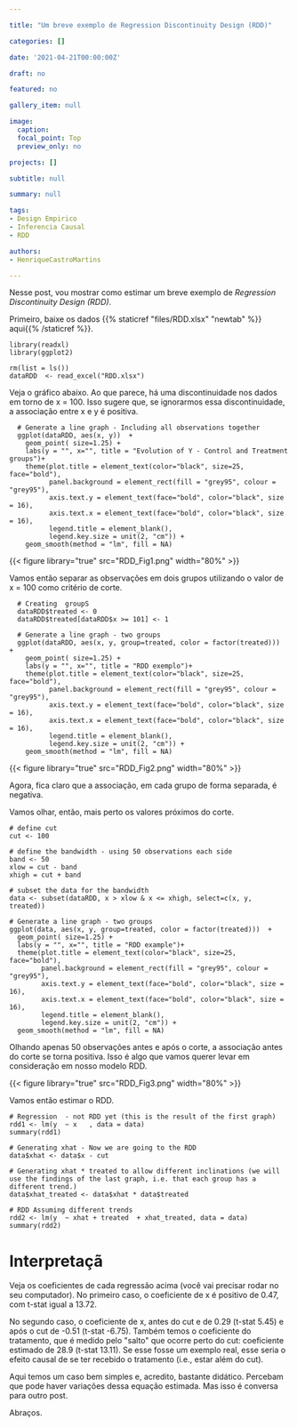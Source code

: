 ```yaml
---

title: "Um breve exemplo de Regression Discontinuity Design (RDD)"

categories: []

date: '2021-04-21T00:00:00Z'

draft: no

featured: no

gallery_item: null

image:
  caption: 
  focal_point: Top
  preview_only: no

projects: []

subtitle: null

summary: null

tags:
- Design Empirico
- Inferencia Causal
- RDD

authors:
- HenriqueCastroMartins

---
```



Nesse post, vou mostrar como estimar um breve exemplo de _Regression Discontinuity Design (RDD)_.

Primeiro, baixe os dados {{% staticref "files/RDD.xlsx" "newtab" %}} aqui{{% /staticref %}}. 

    library(readxl)
    library(ggplot2)
    
    rm(list = ls())
    dataRDD  <- read_excel("RDD.xlsx")

Veja o gráfico abaixo. Ao que parece, há uma discontinuidade nos dados em torno de x = 100. Isso sugere que, se ignorarmos essa discontinuidade, a associação entre x e y é positiva. 
      
      # Generate a line graph - Including all observations together
      ggplot(dataRDD, aes(x, y))  + 
        geom_point( size=1.25) + 
        labs(y = "", x="", title = "Evolution of Y - Control and Treatment groups")+
        theme(plot.title = element_text(color="black", size=25, face="bold"),
              panel.background = element_rect(fill = "grey95", colour = "grey95"),
              axis.text.y = element_text(face="bold", color="black", size = 16),
              axis.text.x = element_text(face="bold", color="black", size = 16),
              legend.title = element_blank(),
              legend.key.size = unit(2, "cm")) + 
        geom_smooth(method = "lm", fill = NA)


{{< figure library="true" src="RDD_Fig1.png" width="80%" >}}   




Vamos então separar as observações em dois grupos utilizando o valor de x = 100 como critério de corte.

      # Creating  groupS
      dataRDD$treated <- 0
      dataRDD$treated[dataRDD$x >= 101] <- 1  
      
      # Generate a line graph - two groups
      ggplot(dataRDD, aes(x, y, group=treated, color = factor(treated)))  + 
        geom_point( size=1.25) + 
        labs(y = "", x="", title = "RDD exemplo")+
        theme(plot.title = element_text(color="black", size=25, face="bold"),
              panel.background = element_rect(fill = "grey95", colour = "grey95"),
              axis.text.y = element_text(face="bold", color="black", size = 16),
              axis.text.x = element_text(face="bold", color="black", size = 16),
              legend.title = element_blank(),
              legend.key.size = unit(2, "cm")) +
        geom_smooth(method = "lm", fill = NA)

{{< figure library="true" src="RDD_Fig2.png" width="80%" >}}   

Agora, fica claro que a associação, em cada grupo de forma separada, é negativa.

Vamos olhar, então, mais perto os valores próximos do corte.



    # define cut
    cut <- 100
    
    # define the bandwidth - using 50 observations each side
    band <- 50
    xlow = cut - band
    xhigh = cut + band
    
    # subset the data for the bandwidth
    data <- subset(dataRDD, x > xlow & x <= xhigh, select=c(x, y,  treated))
    
    # Generate a line graph - two groups
    ggplot(data, aes(x, y, group=treated, color = factor(treated)))  + 
      geom_point( size=1.25) + 
      labs(y = "", x="", title = "RDD example")+
      theme(plot.title = element_text(color="black", size=25, face="bold"),
            panel.background = element_rect(fill = "grey95", colour = "grey95"),
            axis.text.y = element_text(face="bold", color="black", size = 16),
            axis.text.x = element_text(face="bold", color="black", size = 16),
            legend.title = element_blank(),
            legend.key.size = unit(2, "cm")) +
      geom_smooth(method = "lm", fill = NA)


Olhando apenas 50 observações antes e após o corte, a associação antes do corte se torna positiva. Isso é algo que vamos querer levar em consideração em nosso modelo RDD.

{{< figure library="true" src="RDD_Fig3.png" width="80%" >}}   


Vamos então estimar o RDD.


    # Regression  - not RDD yet (this is the result of the first graph)
    rdd1 <- lm(y  ~ x   , data = data)
    summary(rdd1)
    
    # Generating xhat - Now we are going to the RDD
    data$xhat <- data$x - cut
    
    # Generating xhat * treated to allow different inclinations (we will use the findings of the last graph, i.e. that each group has a different trend.)
    data$xhat_treated <- data$xhat * data$treated
    
    # RDD Assuming different trends
    rdd2 <- lm(y  ~ xhat + treated  + xhat_treated, data = data)
    summary(rdd2)


# Interpretaçã

Veja os coeficientes de cada regressão acima (você vai precisar rodar no seu computador). No primeiro caso, o coeficiente de x é positivo de 0.47, com t-stat igual a 13.72.

No segundo caso, o coeficiente de x, antes do cut e de 0.29 (t-stat 5.45) e após o cut de -0.51 (t-stat -6.75). Também temos o coeficiente do tratamento, que é medido pelo "salto" que ocorre perto do cut: coeficiente estimado de 28.9 (t-stat 13.11). Se esse fosse um exemplo real, esse seria o efeito causal de se ter recebido o tratamento (i.e., estar além do cut). 

Aqui temos um caso bem simples e, acredito, bastante didático. Percebam que pode haver variações dessa equação estimada. Mas isso é conversa para outro post.

Abraços.




